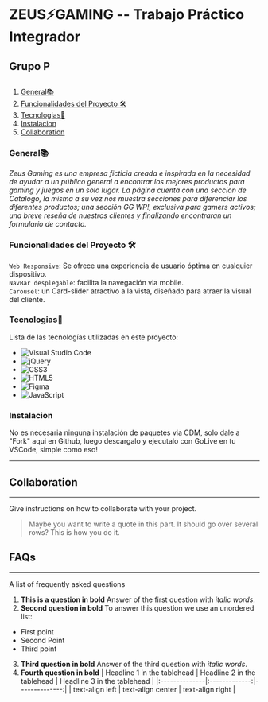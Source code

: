# ZEUS⚡GAMING -- Trabajo Práctico Integrador
##  Grupo P


##                                                  
1. [General📚](#general)
2. [Funcionalidades del Proyecto 🛠](#funcionalidades-del-proyecto-)
3. [Tecnologias📲](#tecnologias)
4. [Instalacion](#instalacion)
5. [Collaboration](#collaboration)

### General📚

_Zeus Gaming es una empresa ficticia creada e inspirada en la necesidad de ayudar a un público general a encontrar los mejores productos para gaming y juegos en un solo lugar.
La página cuenta con una seccion de Catalogo, la misma a su vez nos muestra secciones para diferenciar los diferentes productos; una sección GG WP!, exclusiva para gamers activos; una breve reseña de nuestros clientes y finalizando encontraran un formulario de contacto._


### Funcionalidades del Proyecto 🛠

`Web Responsive`:  Se ofrece una experiencia de usuario óptima en cualquier dispositivo.  <br>
`NavBar desplegable`: facilita la navegación via mobile.   <br> 
`Carousel`: un Card-slider atractivo a la vista, diseñado para atraer la visual del cliente.

### Tecnologias📲

Lista de las tecnologías utilizadas en este proyecto:
* ![Visual Studio Code](https://img.shields.io/badge/Visual%20Studio%20Code-0078d7.svg?style=for-the-badge&logo=visual-studio-code&logoColor=white)
* ![jQuery](https://img.shields.io/badge/jquery-%230769AD.svg?style=for-the-badge&logo=jquery&logoColor=white)
* ![CSS3](https://img.shields.io/badge/css3-%231572B6.svg?style=for-the-badge&logo=css3&logoColor=white)
* ![HTML5](https://img.shields.io/badge/html5-%23E34F26.svg?style=for-the-badge&logo=html5&logoColor=white)
* ![Figma](https://img.shields.io/badge/figma-%23F24E1E.svg?style=for-the-badge&logo=figma&logoColor=white)
* ![JavaScript](https://img.shields.io/badge/javascript-%23323330.svg?style=for-the-badge&logo=javascript&logoColor=%23F7DF1E)

### Instalacion
No es necesaria ninguna instalación de paquetes via CDM, solo dale a "Fork" aqui en Github, luego descargalo y ejecutalo con GoLive en tu VSCode, simple como eso!
***


## Collaboration
***
Give instructions on how to collaborate with your project.
> Maybe you want to write a quote in this part. 
> It should go over several rows?
> This is how you do it.
## FAQs
***
A list of frequently asked questions
1. **This is a question in bold**
Answer of the first question with _italic words_. 
2. __Second question in bold__ 
To answer this question we use an unordered list:
* First point
* Second Point
* Third point
3. **Third question in bold**
Answer of the third question with *italic words*.
4. **Fourth question in bold**
| Headline 1 in the tablehead | Headline 2 in the tablehead | Headline 3 in the tablehead |
|:--------------|:-------------:|--------------:|
| text-align left | text-align center | text-align right |
